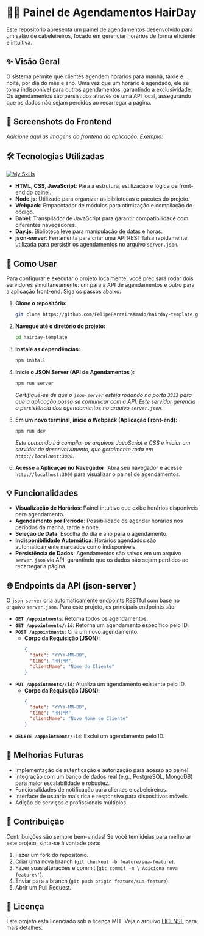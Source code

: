 # 💇‍♀️ Painel de Agendamentos HairDay

Este repositório apresenta um painel de agendamentos desenvolvido para um salão de cabeleireiros, focado em gerenciar horários de forma eficiente e intuitiva.

## ✨ Visão Geral

O sistema permite que clientes agendem horários para manhã, tarde e noite, por dia do mês e ano. Uma vez que um horário é agendado, ele se torna indisponível para outros agendamentos, garantindo a exclusividade. Os agendamentos são persistidos através de uma API local, assegurando que os dados não sejam perdidos ao recarregar a página.

## 📸 Screenshots do Frontend

*Adicione aqui as imagens do frontend da aplicação. Exemplo:*

<!-- ![Descrição da Imagem 1](./caminho/para/imagem1.png) -->
<!-- ![Descrição da Imagem 2](./caminho/para/imagem2.png) -->

## 🛠️ Tecnologias Utilizadas

[![My Skills](https://skillicons.dev/icons?i=html,css,js,nodejs,webpack,babel,dayjs,json )](https://skillicons.dev )

- **HTML, CSS, JavaScript**: Para a estrutura, estilização e lógica de front-end do painel.
- **Node.js**: Utilizado para organizar as bibliotecas e pacotes do projeto.
- **Webpack**: Empacotador de módulos para otimização e compilação do código.
- **Babel**: Transpilador de JavaScript para garantir compatibilidade com diferentes navegadores.
- **Day.js**: Biblioteca leve para manipulação de datas e horas.
- **json-server**: Ferramenta para criar uma API REST falsa rapidamente, utilizada para persistir os agendamentos no arquivo `server.json`.

## 🚀 Como Usar

Para configurar e executar o projeto localmente, você precisará rodar dois servidores simultaneamente: um para a API de agendamentos e outro para a aplicação front-end. Siga os passos abaixo:

1.  **Clone o repositório:**
    ```bash
    git clone https://github.com/FelipeFerreiraAmado/hairday-template.git
    ```
2.  **Navegue até o diretório do projeto:**
    ```bash
    cd hairday-template
    ```
3.  **Instale as dependências:**
    ```bash
    npm install
    ```
4.  **Inicie o JSON Server (API de Agendamentos ):**
    ```bash
    npm run server
    ```
    *Certifique-se de que o `json-server` esteja rodando na porta `3333` para que a aplicação possa se comunicar com a API. Este servidor gerencia a persistência dos agendamentos no arquivo `server.json`.*

5.  **Em um novo terminal, inicie o Webpack (Aplicação Front-end):**
    ```bash
    npm run dev
    ```
    *Este comando irá compilar os arquivos JavaScript e CSS e iniciar um servidor de desenvolvimento, que geralmente roda em `http://localhost:3000`.*

6.  **Acesse a Aplicação no Navegador:**
    Abra seu navegador e acesse `http://localhost:3000` para visualizar o painel de agendamentos.

## 💡 Funcionalidades

-   **Visualização de Horários**: Painel intuitivo que exibe horários disponíveis para agendamento.
-   **Agendamento por Período**: Possibilidade de agendar horários nos períodos da manhã, tarde e noite.
-   **Seleção de Data**: Escolha do dia e ano para o agendamento.
-   **Indisponibilidade Automática**: Horários agendados são automaticamente marcados como indisponíveis.
-   **Persistência de Dados**: Agendamentos são salvos em um arquivo `server.json` via API, garantindo que os dados não sejam perdidos ao recarregar a página.

## 🌐 Endpoints da API (json-server )

O `json-server` cria automaticamente endpoints RESTful com base no arquivo `server.json`. Para este projeto, os principais endpoints são:

-   **`GET /appointments`**: Retorna todos os agendamentos.
-   **`GET /appointments/:id`**: Retorna um agendamento específico pelo ID.
-   **`POST /appointments`**: Cria um novo agendamento.
    -   **Corpo da Requisição (JSON)**:
        ```json
        {
          "date": "YYYY-MM-DD",
          "time": "HH:MM",
          "clientName": "Nome do Cliente"
        }
        ```
-   **`PUT /appointments/:id`**: Atualiza um agendamento existente pelo ID.
    -   **Corpo da Requisição (JSON)**:
        ```json
        {
          "date": "YYYY-MM-DD",
          "time": "HH:MM",
          "clientName": "Novo Nome do Cliente"
        }
        ```
-   **`DELETE /appointments/:id`**: Exclui um agendamento pelo ID.

## 🔮 Melhorias Futuras

-   Implementação de autenticação e autorização para acesso ao painel.
-   Integração com um banco de dados real (e.g., PostgreSQL, MongoDB) para maior escalabilidade e robustez.
-   Funcionalidades de notificação para clientes e cabeleireiros.
-   Interface de usuário mais rica e responsiva para dispositivos móveis.
-   Adição de serviços e profissionais múltiplos.

## 🤝 Contribuição

Contribuições são sempre bem-vindas! Se você tem ideias para melhorar este projeto, sinta-se à vontade para:

1.  Fazer um fork do repositório.
2.  Criar uma nova branch (`git checkout -b feature/sua-feature`).
3.  Fazer suas alterações e commit (`git commit -m \'Adiciona nova feature\'`).
4.  Enviar para a branch (`git push origin feature/sua-feature`).
5.  Abrir um Pull Request.

## 📄 Licença

Este projeto está licenciado sob a licença MIT. Veja o arquivo [LICENSE](LICENSE) para mais detalhes.
